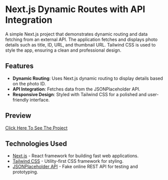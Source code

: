 # Next.js Dynamic Routes with API Integration

A simple Next.js project that demonstrates dynamic routing and data fetching from an external API. The application fetches and displays photo details such as title, ID, URL, and thumbnail URL. Tailwind CSS is used to style the app, ensuring a clean and professional design.

## Features

- **Dynamic Routing**: Uses Next.js dynamic routing to display details based on the photo ID.
- **API Integration**: Fetches data from the JSONPlaceholder API.
- **Responsive Design**: Styled with Tailwind CSS for a polished and user-friendly interface.

## Preview

<a href="https://class-15-homework-governor-initiative.vercel.app/">Click Here To See The Project</a>

## Technologies Used

- [Next.js](https://nextjs.org/) - React framework for building fast web applications.
- [Tailwind CSS](https://tailwindcss.com/) - Utility-first CSS framework for styling.
- [JSONPlaceholder API](https://jsonplaceholder.typicode.com/) - Fake online REST API for testing and prototyping.
